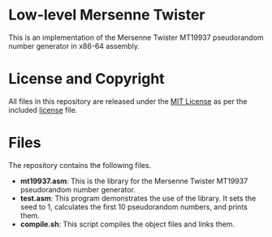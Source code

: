 # Low-level Mersenne Twister

This is an implementation of the Mersenne Twister MT19937 pseudorandom number generator in x86-64 assembly.

# License and Copyright

All files in this repository are released under the [MIT License](https://mit-license.org) as per the included [license](https://github.com/jolejarz/x86-64-mt19937/blob/main/LICENSE.txt) file.

# Files

The repository contains the following files.

* **mt19937.asm**: This is the library for the Mersenne Twister MT19937 pseudorandom number generator.
* **test.asm**: This program demonstrates the use of the library. It sets the seed to 1, calculates the first 10 pseudorandom numbers, and prints them.
* **compile.sh**: This script compiles the object files and links them.
